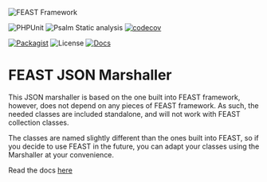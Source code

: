 ![FEAST Framework](https://github.com/FeastFramework/framework/blob/master/logos/feast-transparent-small.png?raw=true)

![PHPUnit](https://github.com/FeastFramework/json/workflows/PHPUnit/badge.svg?branch=master)
![Psalm Static analysis](https://github.com/FeastFramework/json/workflows/Psalm%20Static%20analysis/badge.svg?branch=master)
[![codecov](https://codecov.io/gh/FeastFramework/json/branch/master/graph/badge.svg?token=u2hsfBAfHw)](https://codecov.io/gh/FeastFramework/json)

[![Packagist](https://img.shields.io/packagist/v/feast/json)](https://packagist.org/packages/feast/pusher)
![License](https://img.shields.io/packagist/l/feast/json.svg)
[![Docs](https://img.shields.io/badge/docs-json-green.svg)](https://docs.feast-framework.com/json-standalone.md)

# FEAST JSON Marshaller
This JSON marshaller is based on the one built into FEAST framework, however, does not depend on any pieces of FEAST framework.
As such, the needed classes are included standalone, and will not work with FEAST collection classes.

The classes are named slightly different than the ones built into FEAST, so if you decide to use FEAST in the future, you can adapt your classes
using the Marshaller at your convenience.

Read the docs [here](https://docs.feast-framework.com/json-standalone.md)
